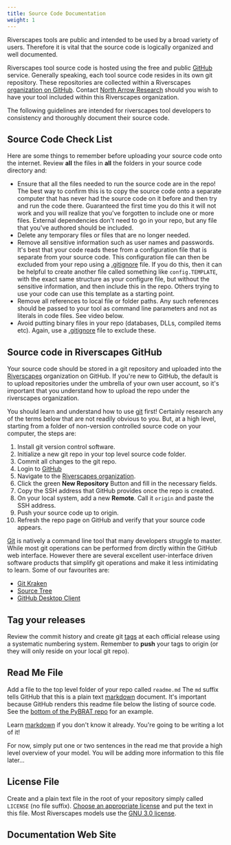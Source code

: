 ```yaml
---
title: Source Code Documentation
weight: 1
---
```


Riverscapes tools are public and intended to be used by a broad variety of users. Therefore it is vital that the source code is logically organized and well documented.

Riverscapes tool source code is hosted using the free and public [GitHub](https://github.com/Riverscapes/) service. Generally speaking, each tool source code resides in its own git repository. These repositories are collected within a Riverscapes [organization on GitHub](https://github.com/orgs/Riverscapes/dashboard). Contact [North Arrow Research](mailto:info@northarrowresearch.com) should you wish to have your tool included within this Riverscapes organization.

The following guidelines are intended for riverscapes tool developers to consistency and thoroughly document their source code.

## Source Code Check List

Here are some things to remember before uploading your source code onto the internet. Review **all** the files in **all** the folders in your source code directory and:

* Ensure that all the files needed to run the source code are in the repo! The best way to confirm this is to copy the source code onto a separate computer that has never had the source code on it before and then try and run the code there. Guaranteed the first time you do this it will not work and you will realize that you've forgotten to include one or more files. External dependencies don't need to go in your repo, but any file that you've authored should be included.
* Delete any temporary files or files that are no longer needed.
* Remove all sensitive information such as user names and passwords. It's best that your code reads these from a configuration file that is separate from your source code. This configuration file can then be excluded from your repo using a [.gitignore](https://help.github.com/articles/ignoring-files/) file. If you do this, then it can be helpful to create another file called something like `config.TEMPLATE`, with the exact same structure as your configure file, but without the sensitive information, and then include this in the repo. Others trying to use your code can use this template as a starting point.
* Remove all references to local file or folder paths. Any such references should be passed to your tool as command line parameters and not as literals in code files. See video below.
* Avoid putting binary files in your repo (databases, DLLs, compiled items etc). Again, use a [.gitignore](https://help.github.com/articles/ignoring-files/) file to exclude these.

<YouTubeEmbed videoId="ltx8pdD1NlU" />

## Source code in Riverscapes GitHub

Your source code should be stored in a git repository and uploaded into the [Riverscapes](https://github.com/orgs/Riverscapes/dashboard) organization on GitHub. If you're new to GitHub, the default is to upload repositories under the umbrella of your own user account, so it's important that you understand how to upload the repo under the riverscapes organization.

You should learn and understand how to use [git](https://git-scm.com/) first! Certainly research any of the terms below that are not readily obvious to you. But, at a high level, starting from a folder of non-version controlled source code on your computer, the steps are:

1. Install git version control software. 
2. Initialize a new git repo in your top level source code folder.
3. Commit all changes to the git repo.
4. Login to [GitHub](http://github.com)
5. Navigate to the [Riverscapes organization](https://github.com/orgs/Riverscapes/dashboard).
6. Click the green **New Repository** Button and fill in the necessary fields.
7. Copy the SSH address that GitHub provides once the repo is created.
8. On your local system, add a new **Remote**. Call it `origin` and paste the SSH address.
9. Push your source code up to origin.
10. Refresh the repo page on GitHub and verify that your source code appears.

[Git](https://git-scm.com/) is natively a command line tool that many developers struggle to master. While most git operations can be performed from dirctly within the GitHub web interface. However there are several excellent user-interface driven software products that simplify git operations and make it less intimidating to learn. Some of our favourites are:

* [Git Kraken](https://www.gitkraken.com/)
* [Source Tree](https://www.sourcetreeapp.com/)
* [GitHub Desktop Client](https://desktop.github.com/)

## Tag your releases

Review the commit history and create git [tags](https://git-scm.com/book/en/v2/Git-Basics-Tagging) at each official release using a systematic numbering system. Remember to **push** your tags to origin (or they will only reside on your local git repo).

## Read Me File

Add a file to the top level folder of your repo called `readme.md` The `md` suffix tells GitHub that this is a plain text [markdown](https://github.com/adam-p/markdown-here/wiki/Markdown-Cheatsheet) document. It's important because GitHub renders this readme file below the listing of source code. See the [bottom of the PyBRAT repo](https://github.com/Riverscapes/pyBRAT) for an example.

Learn [markdown](https://github.com/adam-p/markdown-here/wiki/Markdown-Cheatsheet) if you don't know it already. You're going to be writing a lot of it!

For now, simply put one or two sentences in the read me that provide a high level overview of your model. You will be adding more information to this file later...

## License File

Create and a plain text file in the root of your repository simply called `LICENSE` (no file suffix). [Choose an appropriate license](https://choosealicense.com/) and put the text in this file. Most Riverscapes models use the [GNU 3.0 license](https://www.gnu.org/licenses/gpl-3.0.en.html).

## Documentation Web Site

<!-- TODO Each tool should have its own documentation web site that explains how the tool works as well as how to obtain, install and run the tool itself. See the separate section on [Riverscapes Tool Web Sites]({{ site.baseurl}}/Technical_Reference/Documentation_Standards/WebSites/) for more information. Any peer-reviewed publications that vet the methods implemented in the tool or code should be cited. -->